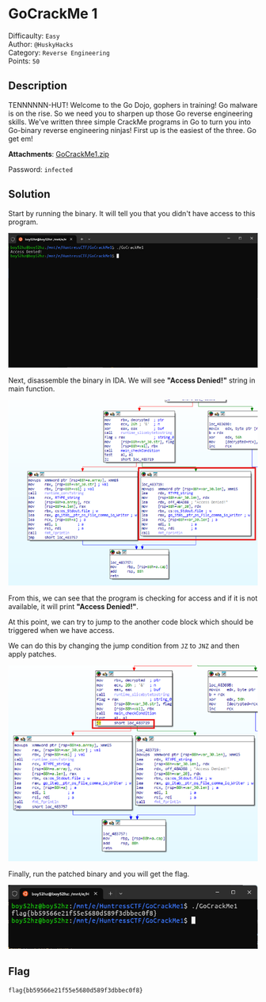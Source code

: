 # GoCrackMe 1

Difficaulty: `Easy`  
Author: `@HuskyHacks`  
Category: `Reverse Engineering`  
Points: `50`

## Description

TENNNNNN-HUT!
Welcome to the Go Dojo, gophers in training!
Go malware is on the rise. So we need you to sharpen up those Go reverse engineering skills. We've written three simple CrackMe programs in Go to turn you into Go-binary reverse engineering ninjas!
First up is the easiest of the three. Go get em!

**Attachments**: [GoCrackMe1.zip](./attachments/GoCrackMe1.zip)

Password: `infected`

## Solution

Start by running the binary. It will tell you that you didn't have access to this program.

![First run](./images/app.png)

Next, disassemble the binary in IDA. We will see **"Access Denied!"** string in main function.

![Disassembled](./images/ida.png)

From this, we can see that the program is checking for access and if it is not available, it will print **"Access Denied!"**.

At this point, we can try to jump to the another code block which should be triggered when we have access.

We can do this by changing the jump condition from `JZ` to `JNZ` and then apply patches.

![Patching](./images/ida1.png)

Finally, run the patched binary and you will get the flag.

![Solved](./images/solved.png)

## Flag

```txt
flag{bb59566e21f55e5680d589f3dbbec0f8}
```
